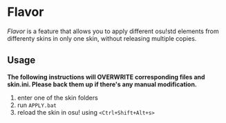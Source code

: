 # Flavor

*Flavor* is a feature that allows you to apply different osu!std elements from
differenty skins in only one skin, without releasing multiple copies.

## Usage

**The following instructions will OVERWRITE corresponding files and skin.ini.
Please back them up if there's any manual modification.**

1. enter one of the skin folders
2. run `APPLY.bat`
3. reload the skin in osu! using `<Ctrl+Shift+Alt+s>`
